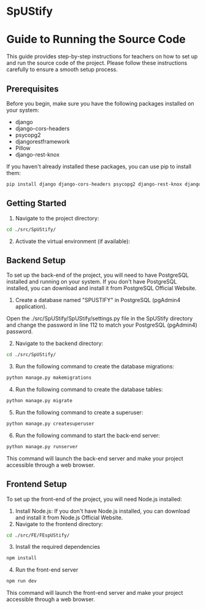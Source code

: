 # SpUStify
# Guide to Running the Source Code

This guide provides step-by-step instructions for teachers on how to set up and run the source code of the project. Please follow these instructions carefully to ensure a smooth setup process.

## Prerequisites

Before you begin, make sure you have the following packages installed on your system:

- django
- django-cors-headers
- psycopg2
- djangorestframework
- Pillow
- django-rest-knox

If you haven't already installed these packages, you can use pip to install them:

```bash
pip install django django-cors-headers psycopg2 django-rest-knox djangorestframework Pillow knox
```

## Getting Started


1. Navigate to the project directory:
```bash
cd ./src/SpUStify/
```

2. Activate the virtual environment (if available):

## Backend Setup
To set up the back-end of the project, you will need to have PostgreSQL installed and running on your system. If you don't have PostgreSQL installed, you can download and install it from PostgreSQL Official Website.

1. Create a database named "SPUSTIFY" in PostgreSQL (pgAdmin4 application).

Open the ./src/SpUStify/SpUStify/settings.py file in the SpUStify directory and change the password in line 112 to match your PostgreSQL (pgAdmin4) password.

2. Navigate to the backend directory:
```bash
cd ./src/SpUStify/
```


3. Run the following command to create the database migrations:
```bash
python manage.py makemigrations
```

4. Run the following command to create the database tables:
```bash
python manage.py migrate
```
5. Run the following command to create a superuser:
```bash
python manage.py createsuperuser
```
6. Run the following command to start the back-end server:
```bash
python manage.py runserver
```
This command will launch the back-end server and make your project accessible through a web browser.

## Frontend Setup
To set up the front-end of the project, you will need Node.js installed:
1. Install Node.js:
If you don't have Node.js installed, you can download and install it from Node.js Official Website.
2. Navigate to the frontend directory:
```bash
cd ./src/FE/FEspUStify/
```
3. Install the required dependencies
```bash
npm install
```
4. Run the front-end server
```bash
npm run dev
```
This command will launch the front-end server and make your project accessible through a web browser.
